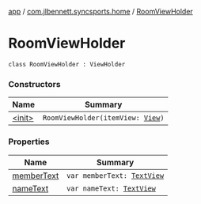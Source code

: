 [app](../../index.md) / [com.jlbennett.syncsports.home](../index.md) / [RoomViewHolder](./index.md)

# RoomViewHolder

`class RoomViewHolder : ViewHolder`

### Constructors

| Name | Summary |
|---|---|
| [&lt;init&gt;](-init-.md) | `RoomViewHolder(itemView: `[`View`](https://developer.android.com/reference/android/view/View.html)`)` |

### Properties

| Name | Summary |
|---|---|
| [memberText](member-text.md) | `var memberText: `[`TextView`](https://developer.android.com/reference/android/widget/TextView.html) |
| [nameText](name-text.md) | `var nameText: `[`TextView`](https://developer.android.com/reference/android/widget/TextView.html) |
